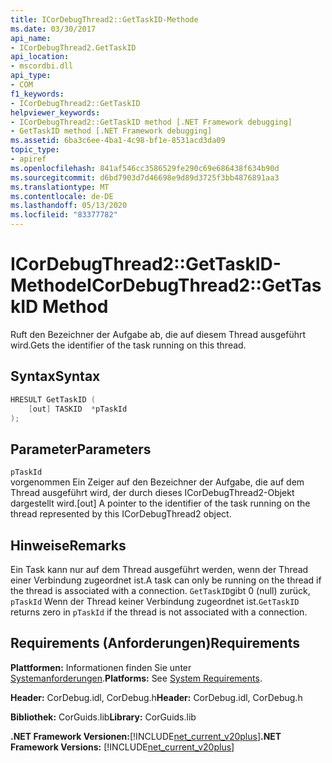 ```yaml
---
title: ICorDebugThread2::GetTaskID-Methode
ms.date: 03/30/2017
api_name:
- ICorDebugThread2.GetTaskID
api_location:
- mscordbi.dll
api_type:
- COM
f1_keywords:
- ICorDebugThread2::GetTaskID
helpviewer_keywords:
- ICorDebugThread2::GetTaskID method [.NET Framework debugging]
- GetTaskID method [.NET Framework debugging]
ms.assetid: 6ba3c6ee-4ba1-4c98-bf1e-8531acd3da09
topic_type:
- apiref
ms.openlocfilehash: 841af546cc3586529fe290c69e686438f634b90d
ms.sourcegitcommit: d6bd7903d7d46698e9d89d3725f3bb4876891aa3
ms.translationtype: MT
ms.contentlocale: de-DE
ms.lasthandoff: 05/13/2020
ms.locfileid: "83377782"
---
```

# <a name="icordebugthread2gettaskid-method"></a><span data-ttu-id="9b784-102">ICorDebugThread2::GetTaskID-Methode</span><span class="sxs-lookup"><span data-stu-id="9b784-102">ICorDebugThread2::GetTaskID Method</span></span>
<span data-ttu-id="9b784-103">Ruft den Bezeichner der Aufgabe ab, die auf diesem Thread ausgeführt wird.</span><span class="sxs-lookup"><span data-stu-id="9b784-103">Gets the identifier of the task running on this thread.</span></span>  
  
## <a name="syntax"></a><span data-ttu-id="9b784-104">Syntax</span><span class="sxs-lookup"><span data-stu-id="9b784-104">Syntax</span></span>  
  
```cpp  
HRESULT GetTaskID (  
    [out] TASKID  *pTaskId  
);  
```  
  
## <a name="parameters"></a><span data-ttu-id="9b784-105">Parameter</span><span class="sxs-lookup"><span data-stu-id="9b784-105">Parameters</span></span>  
 `pTaskId`  
 <span data-ttu-id="9b784-106">vorgenommen Ein Zeiger auf den Bezeichner der Aufgabe, die auf dem Thread ausgeführt wird, der durch dieses ICorDebugThread2-Objekt dargestellt wird.</span><span class="sxs-lookup"><span data-stu-id="9b784-106">[out] A pointer to the identifier of the task running on the thread represented by this ICorDebugThread2 object.</span></span>  
  
## <a name="remarks"></a><span data-ttu-id="9b784-107">Hinweise</span><span class="sxs-lookup"><span data-stu-id="9b784-107">Remarks</span></span>  
 <span data-ttu-id="9b784-108">Ein Task kann nur auf dem Thread ausgeführt werden, wenn der Thread einer Verbindung zugeordnet ist.</span><span class="sxs-lookup"><span data-stu-id="9b784-108">A task can only be running on the thread if the thread is associated with a connection.</span></span> <span data-ttu-id="9b784-109">`GetTaskID`gibt 0 (null) zurück, `pTaskId` Wenn der Thread keiner Verbindung zugeordnet ist.</span><span class="sxs-lookup"><span data-stu-id="9b784-109">`GetTaskID` returns zero in `pTaskId` if the thread is not associated with a connection.</span></span>  
  
## <a name="requirements"></a><span data-ttu-id="9b784-110">Requirements (Anforderungen)</span><span class="sxs-lookup"><span data-stu-id="9b784-110">Requirements</span></span>  
 <span data-ttu-id="9b784-111">**Plattformen:** Informationen finden Sie unter [Systemanforderungen](../../get-started/system-requirements.md).</span><span class="sxs-lookup"><span data-stu-id="9b784-111">**Platforms:** See [System Requirements](../../get-started/system-requirements.md).</span></span>  
  
 <span data-ttu-id="9b784-112">**Header:** CorDebug.idl, CorDebug.h</span><span class="sxs-lookup"><span data-stu-id="9b784-112">**Header:** CorDebug.idl, CorDebug.h</span></span>  
  
 <span data-ttu-id="9b784-113">**Bibliothek:** CorGuids.lib</span><span class="sxs-lookup"><span data-stu-id="9b784-113">**Library:** CorGuids.lib</span></span>  
  
 <span data-ttu-id="9b784-114">**.NET Framework Versionen:**[!INCLUDE[net_current_v20plus](../../../../includes/net-current-v20plus-md.md)]</span><span class="sxs-lookup"><span data-stu-id="9b784-114">**.NET Framework Versions:** [!INCLUDE[net_current_v20plus](../../../../includes/net-current-v20plus-md.md)]</span></span>
